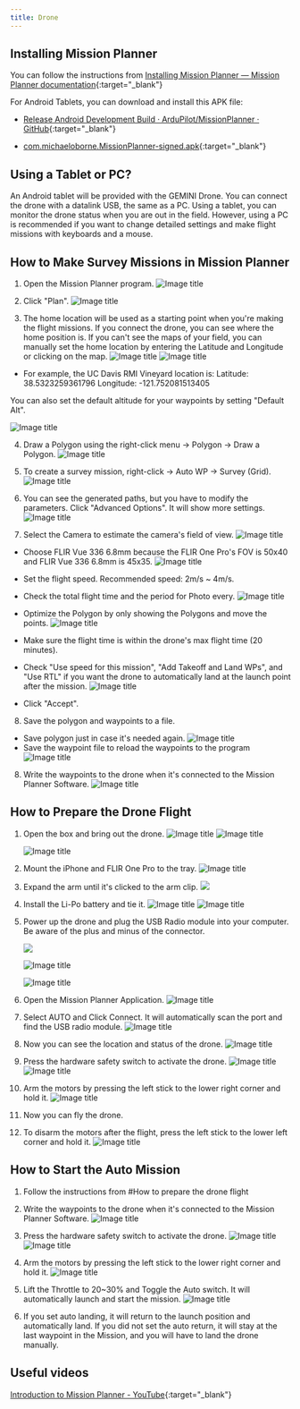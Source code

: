 ```yaml
---
title: Drone
---
```

## Installing Mission Planner
You can follow the instructions from [Installing Mission Planner — Mission Planner documentation](https://ardupilot.org/planner/docs/mission-planner-installation.html){:target="_blank"}

For Android Tablets, you can download and install this APK file: 

- [Release Android Development Build · ArduPilot/MissionPlanner · GitHub](https://github.com/ArduPilot/MissionPlanner/releases/tag/latest){:target="_blank"}

- [com.michaeloborne.MissionPlanner-signed.apk](https://github.com/ArduPilot/MissionPlanner/releases/download/latest/com.michaeloborne.MissionPlanner-signed.apk){:target="_blank"}

## Using a Tablet or PC?

An Android tablet will be provided with the GEMINI Drone. You can connect the drone with a datalink USB, the same as a PC. Using a tablet, you can monitor the drone status when you are out in the field. However, using a PC is recommended if you want to change detailed settings and make flight missions with keyboards and a mouse.


## How to Make Survey Missions in Mission Planner
1. Open the Mission Planner program.
    ![Image title](_attachments/Screenshot_2024-03-15_at_1.20.14_PM.jpg)
1. Click "Plan".
    ![Image title](_attachments/Screenshot_2024-03-15_at_1.20.54_PM.jpg)

3. The home location will be used as a starting point when you're making the flight missions. If you connect the drone, you can see where the home position is. If you can't see the maps of your field, you can manually set the home location by entering the Latitude and Longitude or clicking on the map.
![Image title](_attachments/Screenshot_2024-03-15_at_1.34.34_PM.jpg)
![Image title](_attachments/Screenshot_2024-03-15_at_1.31.58_PM.jpg)

- For example, the UC Davis RMI Vineyard location is: 
Latitude: 38.5323259361796
Longitude: -121.752081513405 

You can also set the default altitude for your waypoints by setting "Default Alt".

![Image title](_attachments/Screenshot_2024-03-15_at_1.28.46_PM.jpg)


4. Draw a Polygon using the right-click menu -> Polygon -> Draw a Polygon.
![Image title](_attachments/Screenshot_2024-03-15_at_1.38.39_PM.jpg)

5. To create a survey mission, right-click -> Auto WP -> Survey (Grid).
![Image title](_attachments/Screenshot_2024-03-15_at_1.50.09_PM.jpg)

6. You can see the generated paths, but you have to modify the parameters. Click "Advanced Options". It will show more settings.
![Image title](_attachments/Screenshot_2024-03-15_at_1.55.39_PM.jpg)

7. Select the Camera to estimate the camera's field of view. 
![Image title](_attachments/Screenshot_2024-03-15_at_1.57.14_PM.jpg)
- Choose FLIR Vue 336 6.8mm because the FLIR One Pro's FOV is 50x40 and FLIR Vue 336 6.8mm is 45x35.
![Image title](_attachments/Screenshot_2024-03-15_at_4.28.02_PM.jpg)
- Set the flight speed. Recommended speed: 2m/s ~ 4m/s.
- Check the total flight time and the period for Photo every.
![Image title](_attachments/Screenshot_2024-03-15_at_4.39.13_PM.jpg)
- Optimize the Polygon by only showing the Polygons and move the points.
![Image title](_attachments/Screenshot_2024-03-15_at_4.42.21_PM.jpg)

- Make sure the flight time is within the drone's max flight time (20 minutes).
- Check "Use speed for this mission", "Add Takeoff and Land WPs", and "Use RTL" if you want the drone to automatically land at the launch point after the mission.
![Image title](_attachments/Screenshot_2024-03-15_at_4.46.54_PM.jpg)

- Click "Accept".

8. Save the polygon and waypoints to a file.
- Save polygon just in case it's needed again.
![Image title](_attachments/Screenshot_2024-03-15_at_4.50.15_PM.jpg)
- Save the waypoint file to reload the waypoints to the program
![Image title](_attachments/Screenshot_2024-03-15_at_4.50.53_PM.jpg)

8. Write the waypoints to the drone when it's connected to the Mission Planner Software.
![Image title](_attachments/Screenshot_2024-03-15_at_4.52.57_PM.jpg)

## How to Prepare the Drone Flight
1. Open the box and bring out the drone.
    ![Image title](_attachments/Pasted_image_20240315194219.jpg)
    ![Image title](_attachments/Pasted_image_20240315194227.jpg)

    ![Image title](_attachments/Pasted_image_20240315194243.jpg)

2. Mount the iPhone and FLIR One Pro to the tray.
    ![Image title](_attachments/Pasted_image_20240315195105.jpg)
3. Expand the arm until it's clicked to the arm clip.
    ![](_attachments/20240302_122450.gif)

4. Install the Li-Po battery and tie it.
    ![Image title](_attachments/Pasted_image_20240315195204.jpg)
    ![Image title](_attachments/Pasted_image_20240315195212.jpg)

4. Power up the drone and plug the USB Radio module into your computer. Be aware of the plus and minus of the connector.

    ![](_attachments/20240302_122602.gif)

    ![Image title](_attachments/Pasted_image_20240315193412.jpg)

    ![Image title](_attachments/Pasted_image_20240315193434.jpg)

5. Open the Mission Planner Application.
    ![Image title](_attachments/Screenshot_2024-03-15_at_1.20.14_PM.jpg)
6. Select AUTO and Click Connect. It will automatically scan the port and find the USB radio module.
    ![Image title](_attachments/Screenshot_2024-03-15_at_4.58.47_PM.jpg)
4. Now you can see the location and status of the drone.
    ![Image title](_attachments/Pasted_image_20240315193639.jpg)
7. Press the hardware safety switch to activate the drone.
    ![Image title](_attachments/20240302_123729.jpg)
    ![Image title](_attachments/Pasted_image_20240315194055.jpg)

8. Arm the motors by pressing the left stick to the lower right corner and hold it.
![Image title](_attachments/Pasted_image_20240315195741.jpg)

9. Now you can fly the drone.

10.  To disarm the motors after the flight, press the left stick to the lower left corner and hold it.
![Image title](_attachments/Pasted_image_20240315195927.jpg)

## How to Start the Auto Mission
1. Follow the instructions from #How to prepare the drone flight
2. Write the waypoints to the drone when it's connected to the Mission Planner Software.
![Image title](_attachments/Screenshot_2024-03-15_at_4.52.57_PM.jpg)
3. Press the hardware safety switch to activate the drone.
![Image title](_attachments/20240302_123729.jpg)
![Image title](_attachments/Pasted_image_20240315194055.jpg)

4. Arm the motors by pressing the left stick to the lower right corner and hold it.
![Image title](_attachments/Pasted_image_20240315195741.jpg)

5. Lift the Throttle to 20~30% and Toggle the Auto switch. It will automatically launch and start the mission.
![Image title](_attachments/Pasted_image_20240315200546.jpg)

6. If you set auto landing, it will return to the launch position and automatically land. If you did not set the auto return, it will stay at the last waypoint in the Mission, and you will have to land the drone manually.

## Useful videos
[Introduction to Mission Planner - YouTube](https://www.youtube.com/watch?v=6OdcdR8hjd0&t=350s){:target="_blank"}
